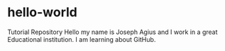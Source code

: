 # hello-world
Tutorial Repository
Hello my name is Joseph Agius and I work in a great Educational institution.
I am learning about GitHub.

